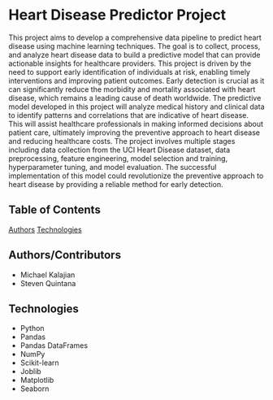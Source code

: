 # Heart Disease Predictor Project
This project aims to develop a comprehensive data pipeline to predict heart disease using machine learning techniques.
The goal is to collect, process, and analyze heart disease data to build a predictive model that can provide actionable insights for healthcare providers.
This project is driven by the need to support early identification of individuals at risk, enabling timely interventions and improving patient outcomes.
Early detection is crucial as it can significantly reduce the morbidity and mortality associated with heart disease, which remains a leading cause of death worldwide.
The predictive model developed in this project will analyze medical history and clinical data to identify patterns and correlations that are indicative of heart disease.
This will assist healthcare professionals in making informed decisions about patient care, ultimately improving the preventive approach to heart disease and reducing healthcare costs.
The project involves multiple stages including data collection from the UCI Heart Disease dataset, data preprocessing, feature engineering, model selection and training, hyperparameter tuning, and model evaluation.
The successful implementation of this model could revolutionize the preventive approach to heart disease by providing a reliable method for early detection.

## Table of Contents
[Authors](#Authors)
[Technologies](#Technologies)

## Authors/Contributors
- Michael Kalajian
- Steven Quintana

## Technologies
- Python
- Pandas
- Pandas DataFrames
- NumPy
- Scikit-learn
- Joblib
- Matplotlib
- Seaborn
